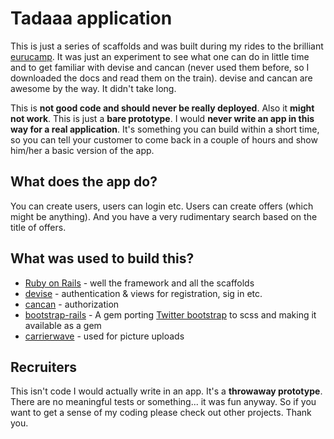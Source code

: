 # Tadaaa application
This is just a series of scaffolds and was built during my rides to the brilliant [eurucamp](http://2012.eurucamp.org/). It was just an experiment to see what one can do in little time and to get familiar with devise and cancan (never used them before, so I downloaded the docs and read them on the train). devise and cancan are awesome by the way. It didn't take long.

This is **not good code and should never be really deployed**. Also it **might not work**. This is just a **bare prototype**. I would **never write an app in this way for a real application**. It's something you can build within a short time, so you can tell your customer to come back in a couple of hours and show him/her a basic version of the app.

## What does the app do?
You can create users, users can login etc. Users can create offers (which might be anything). And you have a very rudimentary search based on the title of offers.

## What was used to build this?

- [Ruby on Rails](http://rubyonrails.org/) - well the framework and all the scaffolds
- [devise](https://github.com/plataformatec/devise) - authentication & views for registration, sig in etc.
- [cancan](https://github.com/ryanb/cancan) - authorization
- [bootstrap-rails](https://github.com/anjlab/bootstrap-rails) - A gem porting [Twitter bootstrap](http://twitter.github.com/bootstrap/) to scss and making it available as a gem
- [carrierwave](https://github.com/jnicklas/carrierwave) - used for picture uploads

## Recruiters
This isn't code I would actually write in an app. It's a **throwaway prototype**. There are no meaningful tests or something... it was fun anyway. So if you want to get a sense of my coding please check out other projects. Thank you.
